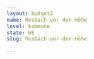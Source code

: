 ```yaml
---
layout: budget2
name: Rosbach vor der Höhe
level: kommune
state: HE
slug: Rosbach-vor-der-Höhe

---
```




